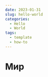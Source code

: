 ```yaml
---
date: 2023-01-31 
slug: hello-world
categories:
  - Hello
  - World
tags:
  - template
  - how-to
---
```

# Мир
